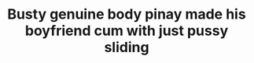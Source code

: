 ---
layout: post
title: Busty genuine body pinay made his boyfriend cum with just pussy sliding
duration: '01:13'
view: 785 
rate: 2
video: 'https://flashservice.xvideos.com/embedframe/27260183'
category: 
 - amateur
 - caught
 - curvy
 - pinay
 - pov
 - quickie
 - student
 - wife
tags: 
 - pinay-sex
priority: 0.9
changefreq: daily
---